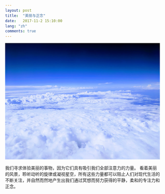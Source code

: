 ```yaml
---
layout: post
title:  "美丽与正念"
date:   2017-11-2 15:10:00
lang: "zh"
comments: true
---
```


<img class="swasthya" src="/img/beauty/1.jpg">

我们寻求体验美丽的事物，因为它们具有吸引我们全部注意力的力量。 看着美丽的风景，聆听动听的旋律或凝视星空，所有这些力量都可以阻止人们对现代生活的不断关注，并自然而然地产生出我们通过冥想而努力获得的平静，柔和的专注力和正念。
